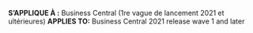 <span data-ttu-id="ec0dd-101"><Token> **S’APPLIQUE À :** Business Central (1re vague de lancement 2021 et ultérieures)</Token></span><span class="sxs-lookup"><span data-stu-id="ec0dd-101"><Token> **APPLIES TO:** Business Central 2021 release wave 1 and later</Token></span></span>